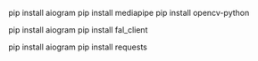 pip install aiogram
pip install mediapipe
pip install opencv-python

pip install aiogram
pip install fal_client

pip install aiogram
pip install requests